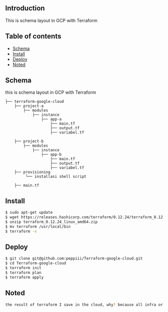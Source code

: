 ## Introduction
This is schema layout in GCP with Terraform

## Table of contents
<!--ts-->
   * [Schema](#schema)
   * [Install](#install)
   * [Deploy](#deploy)
   * [Noted](#noted)
<!--te-->

## Schema
this is schema layout in GCP with Terraform
```
├── terraform-google-cloud
    ├── project-a
        ├── modules
            ├── instance
                ├── app-a
                    ├── main.tf
                    ├── output.tf
                    ├── variabel.tf
    
    ├── project-b
        ├── modules
            ├── instance
                ├── app-b                
                    ├── main.tf
                    ├── output.tf
                    ├── variabel.tf
    ├── provisioning
         └── installasi shell script
    
    ├── main.tf

```

## Install
```bash
$ sudo apt-get update
$ wget https://releases.hashicorp.com/terraform/0.12.24/terraform_0.12.24_linux_amd64.zip
$ unzip terraform_0.12.24_linux_amd64.zip
$ mv terraform /usr/local/bin
$ terraform -v
```

## Deploy
```bash
$ git clone git@github.com:peppiii/Terraform-google-cloud.git
$ cd Terraform-google-cloud
$ terraform init
$ terraform plan
$ terraform apply
```

## Noted
```bash
the result of terraform I save in the cloud, why? because all infra or Devops teams will be able to control the infrastructure
```
